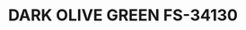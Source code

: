 ---
layout: product
title: "DARK OLIVE GREEN FS-34130"
price: "300" 
desc: "Akrilna boja 17mL - Metalik"
img_path: "/assets/img/AMMO.F-503.jpg"
brand: "AMMO"
available: false
special_offer: false
new: false
soon: false
cat: "020000"
subcat: "020100"
subsubcat: "020101"
sifra: "AMMO.F-503"
popular: false
---